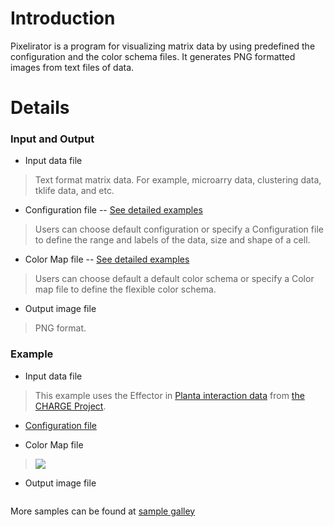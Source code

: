 # Introduction #

Pixelirator is a program for visualizing matrix data by using predefined the configuration and the color schema files. It generates PNG formatted images from text files of data.


# Details #

### Input and Output ###
  * Input data file
> Text format matrix data. For example, microarry data, clustering data, tklife data, and etc.
  * Configuration file -- [See detailed examples](http://pixelirator.googlecode.com/svn/wiki/SampleConfigure.wiki)
> Users can choose default configuration or specify a Configuration file to define the range and labels of the data, size and shape of a cell.
  * Color Map file -- [See detailed examples](http://pixelirator.googlecode.com/svn/wiki/sampleColorMap.wiki)
> Users can choose default a default color schema or specify a Color map file to define the flexible color schema.
  * Output image file
> PNG format.

### Example ###
  * Input data file
> This example uses the Effector in [Planta interaction data](http://pixelirator.googlecode.com/svn/wiki/data/EIP_4days_clustering.txt) from [the CHARGE Project](http://charge.ucdavis.edu/).

  * [Configuration file](http://pixelirator.googlecode.com/svn/wiki/data/config_charge.txt)

  * Color Map file
> [![](http://pixelirator.googlecode.com/svn/wiki/images/charge_colorbar_web.png)](http://pixelirator.googlecode.com/svn/wiki/data/colormap_charge.txt)

  * Output image file
> ![![](http://pixelirator.googlecode.com/svn/wiki/images/EIP_4days_sort_part_small.png)](http://pixelirator.googlecode.com/svn/wiki/images/EIP_4days_sort_part.png)

More samples can be found at [sample galley](http://pixelirator.googlecode.com/svn/wiki/sampleGalley.wiki)